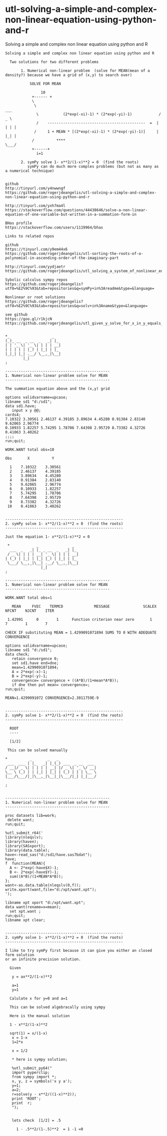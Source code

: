 # utl-solving-a-simple-and-complex-non-linear-equation-using-python-and-r
Solving a simple and complex non linear equation using python and R

    Solving a simple and complex non linear equation using python and R                                                           
                                                                                                                                  
      Two solutions for two different problems                                                                                    
                                                                                                                                  
           1. Numerical non-linear problem  (solve for MEAN(mean of a density?) because we have a grid of (x,y) to search over)   
                                                                                                                                  
               SOLVE FOR MEAN                                                                                                     
                                                                                                                                  
                    10                                                                                                            
                +------ +                                                                                                         
                \                                                                                                                 
                 \                                                        ___                                                     
                  \           (2*exp(-xi)-1) * (2*exp(-yi)-1)            / _ \                                                    
                  /    --------------------------------------------  =  | | | |                                                   
                 /     1 + MEAN * [(2*exp(-xi)-1) * (2*exp(-yi)-1)]     | |_| |                                                   
                /          ****                                          \___/                                                    
                +------+                                                                                                          
                  i=1                                                                                                             
                                                                                                                                  
           2. symPy solve 1- x**2/(1-x)**2 = 0  (find the roots)                                                                  
              symPy can do much more comples problems (but not as many as a numerical technique)                                  
                                                                                                                                  
                                                                                                                                  
    github                                                                                                                        
    http://tinyurl.com/y4nwwngf                                                                                                   
    https://github.com/rogerjdeangelis/utl-solving-a-simple-and-complex-non-linear-equation-using-python-and-r                    
                                                                                                                                  
    http://tinyurl.com/yxh7ma4l                                                                                                   
    https://stackoverflow.com/questions/44438646/solve-a-non-linear-equation-of-one-variable-but-written-in-a-summation-form-in   
                                                                                                                                  
    BHas profile                                                                                                                  
    https://stackoverflow.com/users/1119964/bhas                                                                                  
                                                                                                                                  
    Links to related repos                                                                                                        
                                                                                                                                  
    github                                                                                                                        
    https://tinyurl.com/y9em44x6                                                                                                  
    https://github.com/rogerjdeangelis/utl-sorting-the-roots-of-a-polynomial-in-ascending-order-of-the-imaginary-part             
                                                                                                                                  
    http://tinyurl.com/yydjaetr                                                                                                   
    https://github.com/rogerjdeangelis/utl_solving_a_system_of_nonlinear_equations                                                
                                                                                                                                  
    Sybolic calculus sympy repos                                                                                                  
    https://github.com/rogerjdeangelis?utf8=%E2%9C%93&tab=repositories&q=symPy+in%3Areadme&type=&language=                        
                                                                                                                                  
    Nonlinear or root solutions                                                                                                   
    https://github.com/rogerjdeangelis?utf8=%E2%9C%93&tab=repositories&q=solv+in%3Aname&type=&language=                           
                                                                                                                                  
    see github                                                                                                                    
    https://goo.gl/r1kjcN                                                                                                         
    https://github.com/rogerjdeangelis/utl_given_y_solve_for_x_in_y_equals_x_squared_divided_by_1_minus_x_squared                 
                                                                                                                                  
                                                                                                                                  
    *_                   _                                                                                                        
    (_)_ __  _ __  _   _| |_                                                                                                      
    | | '_ \| '_ \| | | | __|                                                                                                     
    | | | | | |_) | |_| | |_                                                                                                      
    |_|_| |_| .__/ \__,_|\__|                                                                                                     
            |_|                                                                                                                   
    ;                                                                                                                             
                                                                                                                                  
    -----------------------------------------------                                                                               
    1. Numerical non-linear problem solve for MEAN                                                                                
    -----------------------------------------------                                                                               
                                                                                                                                  
    The summation equation above and the (x,y) grid                                                                               
                                                                                                                                  
    options validvarname=upcase;                                                                                                  
    libname sd1 "d:/sd1";                                                                                                         
    data sd1.have;                                                                                                                
       input x y @@;                                                                                                              
    cards4;                                                                                                                       
    7.10322 3.30561 2.46137 4.39185 3.89634 4.45280 0.91384 2.83140 9.62065 2.96774                                               
    0.10933 1.82257 5.74295 1.78706 7.64398 2.95729 8.73382 4.32726 0.41063 3.40262                                               
    ;;;;                                                                                                                          
    run;quit;                                                                                                                     
                                                                                                                                  
    WORK.WANT total obs=10                                                                                                        
                                                                                                                                  
    Obs       X          Y                                                                                                        
                                                                                                                                  
      1    7.10322    3.30561                                                                                                     
      2    2.46137    4.39185                                                                                                     
      3    3.89634    4.45280                                                                                                     
      4    0.91384    2.83140                                                                                                     
      5    9.62065    2.96774                                                                                                     
      6    0.10933    1.82257                                                                                                     
      7    5.74295    1.78706                                                                                                     
      8    7.64398    2.95729                                                                                                     
      9    8.73382    4.32726                                                                                                     
     10    0.41063    3.40262                                                                                                     
                                                                                                                                  
                                                                                                                                  
    -----------------------------------------------------                                                                         
    2. symPy solve 1- x**2/(1-x)**2 = 0  (find the roots)                                                                         
    -----------------------------------------------------                                                                         
                                                                                                                                  
    Just the equation 1- x**2/(1-x)**2 = 0                                                                                        
                                                                                                                                  
     *            _               _                                                                                               
      ___  _   _| |_ _ __  _   _| |_                                                                                              
     / _ \| | | | __| '_ \| | | | __|                                                                                             
    | (_) | |_| | |_| |_) | |_| | |_                                                                                              
     \___/ \__,_|\__| .__/ \__,_|\__|                                                                                             
                    |_|                                                                                                           
    ;                                                                                                                             
                                                                                                                                  
    -----------------------------------------------                                                                               
    1. Numerical non-linear problem solve for MEAN                                                                                
    -----------------------------------------------                                                                               
                                                                                                                                  
    WORK.WANT total obs=1                                                                                                         
                                                                                                                                  
       MEAN     FVEC    TERMCD              MESSAGE               SCALEX    NFCNT    NJCNT    ITER                                
                                                                                                                                  
     1.42991      0        1      Function criterion near zero       1        7        1        7                                 
                                                                                                                                  
    CHECK IF substituting MEAN = 1.4299091071894 SUMS TO 0 WITH ADEQUATE CONVERGENCE                                              
                                                                                                                                  
    options validvarname=upcase;                                                                                                  
    libname sd1 "d:/sd1";                                                                                                         
    data check;                                                                                                                   
       retain convergence 0;                                                                                                      
       set sd1.have end=dne;                                                                                                      
       mean=1.4299091071894;                                                                                                      
       A = 2*exp(-x)-1;                                                                                                           
       B = 2*exp(-y)-1;                                                                                                           
       convergence= convergence + ((A*B)/(1+mean*A*B));                                                                           
       if dne then put mean= convergence=;                                                                                        
    run;quit;                                                                                                                     
                                                                                                                                  
    MEAN=1.4299091072 CONVERGENCE=2.3011759E-9                                                                                    
                                                                                                                                  
                                                                                                                                  
    -----------------------------------------------------                                                                         
    2. symPy solve 1- x**2/(1-x)**2 = 0  (find the roots)                                                                         
    -----------------------------------------------------                                                                         
                                                                                                                                  
      ROOT                                                                                                                        
      ----                                                                                                                        
                                                                                                                                  
      [1/2]                                                                                                                       
                                                                                                                                  
     This can be solved manually                                                                                                  
                                                                                                                                  
    *          _       _   _                                                                                                      
     ___  ___ | |_   _| |_(_) ___  _ __  ___                                                                                      
    / __|/ _ \| | | | | __| |/ _ \| '_ \/ __|                                                                                     
    \__ \ (_) | | |_| | |_| | (_) | | | \__ \                                                                                     
    |___/\___/|_|\__,_|\__|_|\___/|_| |_|___/                                                                                     
                                                                                                                                  
    ;                                                                                                                             
                                                                                                                                  
                                                                                                                                  
    -----------------------------------------------                                                                               
    1. Numerical non-linear problem solve for MEAN                                                                                
    -----------------------------------------------                                                                               
                                                                                                                                  
    proc datasets lib=work;                                                                                                       
     delete want;                                                                                                                 
    run;quit;                                                                                                                     
                                                                                                                                  
    %utl_submit_r64('                                                                                                             
    library(nleqslv);                                                                                                             
    library(haven);                                                                                                               
    library(SASxport);                                                                                                            
    library(data.table);                                                                                                          
    have<-read_sas("d:/sd1/have.sas7bdat");                                                                                       
    have;                                                                                                                         
    f  function(MEAN){                                                                                                            
      A <- 2*exp(-have$X)-1;                                                                                                      
      B <- 2*exp(-have$Y)-1;                                                                                                      
      sum((A*B)/(1+MEAN*A*B));                                                                                                    
    };                                                                                                                            
    want<-as.data.table(nleqslv(0,f));                                                                                            
    write.xport(want,file="d:/xpt/want.xpt");                                                                                     
    ');                                                                                                                           
                                                                                                                                  
    libname xpt xport "d:/xpt/want.xpt";                                                                                          
    data want(rename=x=mean);                                                                                                     
      set xpt.want ;                                                                                                              
    run;quit;                                                                                                                     
    libname xpt clear;                                                                                                            
                                                                                                                                  
                                                                                                                                  
    -----------------------------------------------------                                                                         
    2. symPy solve 1- x**2/(1-x)**2 = 0  (find the roots)                                                                         
    -----------------------------------------------------                                                                         
                                                                                                                                  
    I like to try symPy first because it can give you either an closed form solution                                              
    or an infinite precision solution.                                                                                            
                                                                                                                                  
      Given                                                                                                                       
                                                                                                                                  
       y = ax**2/(1-x)**2                                                                                                         
                                                                                                                                  
       a=1                                                                                                                        
       y=1                                                                                                                        
                                                                                                                                  
      Calulate x for y=0 and a=1                                                                                                  
                                                                                                                                  
      This can be solved algebracally using sympy                                                                                 
                                                                                                                                  
      Here is the manual solution                                                                                                 
                                                                                                                                  
      1 - x**2/(1-x)**2                                                                                                           
                                                                                                                                  
      sqrt(1) = x/(1-x)                                                                                                           
       x = 1-x                                                                                                                    
       1=2*x                                                                                                                      
                                                                                                                                  
       x = 1/2                                                                                                                    
                                                                                                                                  
       * here is sympy solution;                                                                                                  
                                                                                                                                  
       %utl_submit_py64("                                                                                                         
       import pyperclip;                                                                                                          
       from sympy import *;                                                                                                       
       x, y, z = symbols('x y a');                                                                                                
       y=1;                                                                                                                       
       a=2;                                                                                                                       
       r=solve(y - x**2/((1-x)**2));                                                                                              
       print 'ROOT';                                                                                                              
       print  r;                                                                                                                  
       ");                                                                                                                        
                                                                                                                                  
                                                                                                                                  
       lets check  [1/2] = .5                                                                                                     
                                                                                                                                  
         1 - .5**2/(1-.5)**2  = 1 -1 =0                                                                                           
